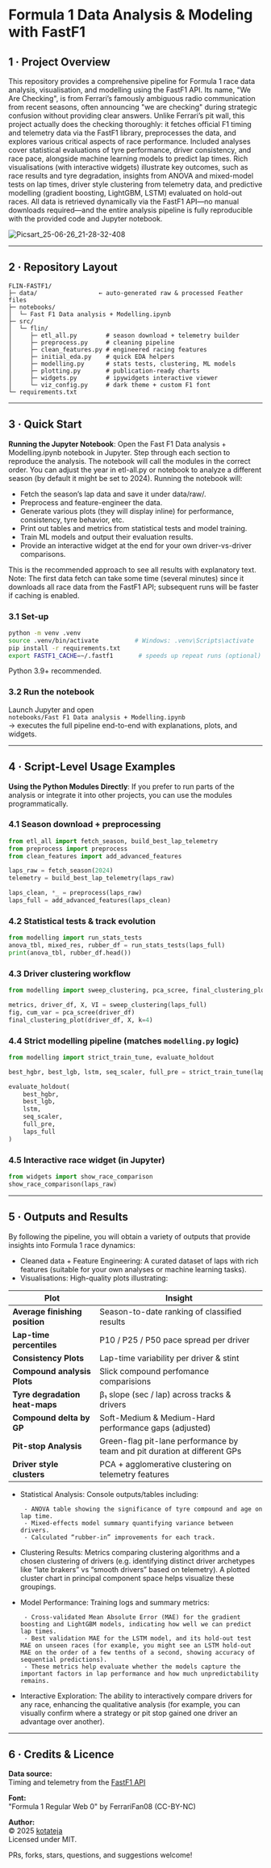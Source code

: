 # Formula 1 Data Analysis & Modeling with FastF1

## 1 · Project Overview
This repository provides a comprehensive pipeline for Formula 1 race data analysis, visualisation, and modelling using the FastF1 API. Its name, "We Are Checking", is from Ferrari’s famously ambiguous radio communication from recent seasons, often announcing "we are checking" during strategic confusion without providing clear answers. Unlike Ferrari’s pit wall, this project actually does the checking thoroughly: it fetches official F1 timing and telemetry data via the FastF1 library, preprocesses the data, and explores various critical aspects of race performance. Included analyses cover statistical evaluations of tyre performance, driver consistency, and race pace, alongside machine learning models to predict lap times. Rich visualisations (with interactive widgets) illustrate key outcomes, such as race results and tyre degradation, insights from ANOVA and mixed-model tests on lap times, driver style clustering from telemetry data, and predictive modelling (gradient boosting, LightGBM, LSTM) evaluated on hold-out races. All data is retrieved dynamically via the FastF1 API—no manual downloads required—and the entire analysis pipeline is fully reproducible with the provided code and Jupyter notebook. 

![Picsart_25-06-26_21-28-32-408](https://github.com/user-attachments/assets/84abb323-b6cf-4612-a89b-b34c1f8a3e75)

---

## 2 · Repository Layout

```
FLIN-FASTF1/
├─ data/                 ← auto-generated raw & processed Feather files
├─ notebooks/
│  └─ Fast F1 Data analysis + Modelling.ipynb
├─ src/
│  └─ flin/
│     ├─ etl_all.py        # season download + telemetry builder
│     ├─ preprocess.py     # cleaning pipeline
│     ├─ clean_features.py # engineered racing features
│     ├─ initial_eda.py    # quick EDA helpers
│     ├─ modelling.py      # stats tests, clustering, ML models
│     ├─ plotting.py       # publication-ready charts
│     ├─ widgets.py        # ipywidgets interactive viewer
│     └─ viz_config.py     # dark theme + custom F1 font
└─ requirements.txt
```

---

## 3 · Quick Start
**Running the Jupyter Notebook**: Open the Fast F1 Data analysis + Modelling.ipynb notebook in Jupyter. Step through each section to reproduce the analysis. The notebook will call the modules in the correct order. You can adjust the year in etl-all.py or notebook to analyze a different season (by default it might be set to 2024). Running the notebook will:

- Fetch the season’s lap data and save it under data/raw/.
- Preprocess and feature-engineer the data.
- Generate various plots (they will display inline) for performance, consistency, tyre behavior, etc.
- Print out tables and metrics from statistical tests and model training.
- Train ML models and output their evaluation results.
- Provide an interactive widget at the end for your own driver-vs-driver comparisons.

This is the recommended approach to see all results with explanatory text. Note: The first data fetch can take some time (several minutes) since it downloads all race data from the FastF1 API; subsequent runs will be faster if caching is enabled.
### 3.1 Set-up

```bash
python -m venv .venv
source .venv/bin/activate          # Windows: .venv\Scripts\activate
pip install -r requirements.txt
export FASTF1_CACHE=~/.fastf1       # speeds up repeat runs (optional)
```

Python 3.9+ recommended.

### 3.2 Run the notebook

Launch Jupyter and open  
`notebooks/Fast F1 Data analysis + Modelling.ipynb`  
→ executes the full pipeline end-to-end with explanations, plots, and widgets.

---

## 4 · Script-Level Usage Examples
**Using the Python Modules Directly**: If you prefer to run parts of the analysis or integrate it into other projects, you can use the modules programmatically.
### 4.1 Season download + preprocessing

```python
from etl_all import fetch_season, build_best_lap_telemetry
from preprocess import preprocess
from clean_features import add_advanced_features

laps_raw = fetch_season(2024)
telemetry = build_best_lap_telemetry(laps_raw)

laps_clean, *_ = preprocess(laps_raw)
laps_full = add_advanced_features(laps_clean)
```

### 4.2 Statistical tests & track evolution

```python
from modelling import run_stats_tests
anova_tbl, mixed_res, rubber_df = run_stats_tests(laps_full)
print(anova_tbl, rubber_df.head())
```

### 4.3 Driver clustering workflow

```python
from modelling import sweep_clustering, pca_scree, final_clustering_plot

metrics, driver_df, X, VI = sweep_clustering(laps_full)
fig, cum_var = pca_scree(driver_df)
final_clustering_plot(driver_df, X, k=4)
```

### 4.4 Strict modelling pipeline (**matches `modelling.py` logic**)

```python
from modelling import strict_train_tune, evaluate_holdout

best_hgbr, best_lgb, lstm, seq_scaler, full_pre = strict_train_tune(laps_full)

evaluate_holdout(
    best_hgbr,
    best_lgb,
    lstm,
    seq_scaler,
    full_pre,
    laps_full
)
```

### 4.5 Interactive race widget (in Jupyter)

```python
from widgets import show_race_comparison
show_race_comparison(laps_raw)
```

---
## 5 · Outputs and Results
By following the pipeline, you will obtain a variety of outputs that provide insights into Formula 1 race dynamics:
- Cleaned data + Feature Engineering: A curated dataset of laps with rich features (suitable for your own analyses or machine learning tasks).
- Visualisations: High-quality plots illustrating:

 | Plot                                 | Insight                                               |
|--------------------------------------|--------------------------------------------------------|
| **Average finishing position**       | Season-to-date ranking of classified results          |
| **Lap-time percentiles**             | P10 / P25 / P50 pace spread per driver                |
| **Consistency Plots**                 | Lap-time variability per driver & stint |
| **Compound analysis Plots** | Slick compound perfomance comparisions |
| **Tyre degradation heat-maps**       | β₁ slope (sec / lap) across tracks & drivers          |
| **Compound delta by GP**            | Soft-Medium & Medium-Hard performance gaps (adjusted) |
| **Pit-stop Analysis**                | Green-flag pit-lane performance by team and pit duration at different GPs              |
| **Driver style clusters**            | PCA + agglomerative clustering on telemetry features  |

- Statistical Analysis: Console outputs/tables including:

       - ANOVA table showing the significance of tyre compound and age on lap time.
       - Mixed-effects model summary quantifying variance between drivers.
       - Calculated “rubber-in” improvements for each track.

- Clustering Results: Metrics comparing clustering algorithms and a chosen clustering of drivers (e.g. identifying distinct driver archetypes like “late brakers” vs “smooth drivers” based on telemetry). A plotted cluster chart in principal component space helps visualize these groupings.
- Model Performance: Training logs and summary metrics:

       - Cross-validated Mean Absolute Error (MAE) for the gradient boosting and LightGBM models, indicating how well we can predict lap times.
       - Best validation MAE for the LSTM model, and its hold-out test MAE on unseen races (for example, you might see an LSTM hold-out MAE on the order of a few tenths of a second, showing accuracy of sequential predictions).
       - These metrics help evaluate whether the models capture the important factors in lap performance and how much unpredictability remains.
- Interactive Exploration: The ability to interactively compare drivers for any race, enhancing the qualitative analysis (for example, you can visually confirm where a strategy or pit stop gained one driver an advantage over another).


---

## 6 · Credits & Licence

**Data source:**  
Timing and telemetry from the [FastF1 API](https://theoehrly.github.io/Fast-F1/)  


**Font:**  
"Formula 1 Regular Web 0" by FerrariFan08 (CC-BY-NC)

**Author:**  
© 2025 [kotateja](https://github.com/kotateja)  
Licensed under MIT.

PRs, forks, stars, questions, and suggestions welcome!

